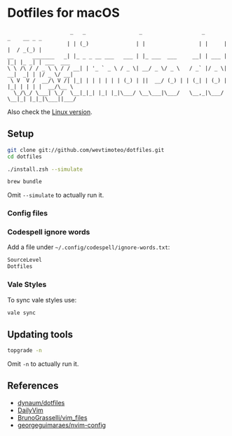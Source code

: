 # Dotfiles for macOS

```
                    _   _                 _                   _       _    __ _ _
                   | | (_)               | |                 | |     | |  / _(_) |
__      _______   _| |_ _ _ __ ___   ___ | |_ ___  ___     __| | ___ | |_| |_ _| | ___  ___
\ \ /\ / / _ \ \ / / __| | '_ ` _ \ / _ \| __/ _ \/ _ \   / _` |/ _ \| __|  _| | |/ _ \/ __|
 \ V  V /  __/\ V /| |_| | | | | | | (_) | ||  __/ (_) | | (_| | (_) | |_| | | | |  __/\__ \
  \_/\_/ \___| \_/  \__|_|_| |_| |_|\___/ \__\___|\___/   \__,_|\___/ \__|_| |_|_|\___||___/

```

Also check the [Linux version](https://github.com/wevtimoteo/dotfiles/tree/linux).

## Setup

```bash
git clone git://github.com/wevtimoteo/dotfiles.git
cd dotfiles

./install.zsh --simulate

brew bundle
```

Omit `--simulate` to actually run it.

### Config files

### Codespell ignore words

Add a file under `~/.config/codespell/ignore-words.txt`:

```txt
SourceLevel
Dotfiles
```

### Vale Styles

To sync vale styles use:

```bash
vale sync
```

## Updating tools

```bash
topgrade -n
```

Omit `-n` to actually run it.

## References

- [dynaum/dotfiles](https://github.com/dynaum/dotfiles)
- [DailyVim](http://dailyvim.tumblr.com)
- [BrunoGrasselli/vim_files](https://github.com/BrunoGrasselli/vim_files)
- [georgeguimaraes/nvim-config](https://github.com/georgeguimaraes/nvim-config)
